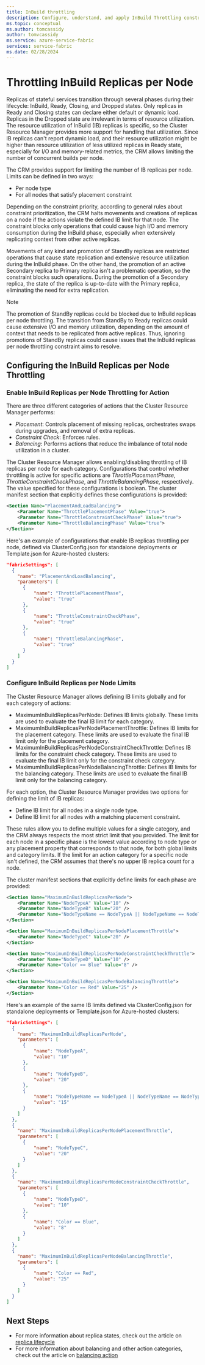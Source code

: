 ```yaml
---
title: InBuild throttling
description: Configure, understand, and apply InBuild Throttling constraint.
ms.topic: conceptual
ms.author: tomcassidy
author: tomvcassidy
ms.service: azure-service-fabric
services: service-fabric
ms.date: 02/28/2024
---
```


# Throttling InBuild Replicas per Node

Replicas of stateful services transition through several phases during their lifecycle: InBuild, Ready, Closing, and Dropped states. Only replicas in Ready and Closing states can declare either default or dynamic load. Replicas in the Dropped state are irrelevant in terms of resource utilization. The resource utilization of InBuild (IB) replicas is specific, so the Cluster Resource Manager provides more support for handling that utilization. Since IB replicas can't report dynamic load, and their resource utilization might be higher than resource utilization of less utilized replicas in Ready state, especially for I/O and memory-related metrics, the CRM allows limiting the number of concurrent builds per node.

The CRM provides support for limiting the number of IB replicas per node. Limits can be defined in two ways:
* Per node type
* For all nodes that satisfy placement constraint

Depending on the constraint priority, according to general rules about constraint prioritization, the CRM halts movements and creations of replicas on a node if the actions violate the defined IB limit for that node. The constraint blocks only operations that could cause high I/O and memory consumption during the InBuild phase, especially when extensively replicating context from other active replicas.

Movements of any kind and promotion of StandBy replicas are restricted operations that cause state replication and extensive resource utilization during the InBuild phase. On the other hand, the promotion of an active Secondary replica to Primary replica isn't a problematic operation, so the constraint blocks such operations. During the promotion of a Secondary replica, the state of the replica is up-to-date with the Primary replica, eliminating the need for extra replication.   

> [!NOTE]
> The promotion of StandBy replicas could be blocked due to InBuild replicas per node throttling. The transition from StandBy to Ready replicas could cause extensive I/O and memory utilization, depending on the amount of context that needs to be replicated from active replicas. Thus, ignoring promotions of StandBy replicas could cause issues that the InBuild replicas per node throttling constraint aims to resolve.   
>

## Configuring the InBuild Replicas per Node Throttling

### Enable InBuild Replicas per Node Throttling for Action

There are three different categories of actions that the Cluster Resource Manager performs:

* _Placement_: Controls placement of missing replicas, orchestrates swaps during upgrades, and removal of extra replicas.
* _Constraint Check_: Enforces rules.
* _Balancing_: Performs actions that reduce the imbalance of total node utilization in a cluster.

The Cluster Resource Manager allows enabling/disabling throttling of IB replicas per node for each category. Configurations that control whether throttling is active for specific actions are *ThrottlePlacementPhase*, *ThrottleConstraintCheckPhase*, and *ThrottleBalancingPhase*, respectively. The value specified for these configurations is boolean. The cluster manifest section that explicitly defines these configurations is provided:

```xml
<Section Name="PlacementAndLoadBalancing">
    <Parameter Name="ThrottlePlacementPhase" Value="true">
    <Parameter Name="ThrottleConstraintCheckPhase" Value="true">
    <Parameter Name="ThrottleBalancingPhase" Value="true">
</Section>
```

Here's an example of configurations that enable IB replicas throttling per node, defined via ClusterConfig.json for standalone deployments or Template.json for Azure-hosted clusters:

```json
"fabricSettings": [
  {
    "name": "PlacementAndLoadBalancing",
    "parameters": [
      {
          "name": "ThrottlePlacementPhase",
          "value": "true"
      },
      {
          "name": "ThrottleConstraintCheckPhase",
          "value": "true"
      },
      {
          "name": "ThrottleBalancingPhase",
          "value": "true"
      }
    ]
  }
]
```

### Configure InBuild Replicas per Node Limits

The Cluster Resource Manager allows defining IB limits globally and for each category of actions:

* MaximumInBuildReplicasPerNode: Defines IB limits globally. These limits are used to evaluate the final IB limit for each category.
* MaximumInBuildReplicasPerNodePlacementThrottle: Defines IB limits for the placement category. These limits are used to evaluate the final IB limit only for the placement category.
* MaximumInBuildReplicasPerNodeConstraintCheckThrottle: Defines IB limits for the constraint check category. These limits are used to evaluate the final IB limit only for the constraint check category.
* MaximumInBuildReplicasPerNodeBalancingThrottle: Defines IB limits for the balancing category. These limits are used to evaluate the final IB limit only for the balancing category.

For each option, the Cluster Resource Manager provides two options for defining the limit of IB replicas:

* Define IB limit for all nodes in a single node type.
* Define IB limit for all nodes with a matching placement constraint.

These rules allow you to define multiple values for a single category, and the CRM always respects the most strict limit that you provided. The limit for each node in a specific phase is the lowest value according to node type or any placement property that corresponds to that node, for both global limits and category limits. If the limit for an action category for a specific node isn't defined, the CRM assumes that there's no upper IB replica count for a node.

The cluster manifest sections that explicitly define limits for each phase are provided:

```xml
<Section Name="MaximumInBuildReplicasPerNode">
    <Parameter Name="NodeTypeA" Value="10" />
    <Parameter Name="NodeTypeB" Value="20" />
    <Parameter Name="NodeTypeName == NodeTypeA || NodeTypeName == NodeTypeC" Value="15" />
</Section>

<Section Name="MaximumInBuildReplicasPerNodePlacementThrottle">
    <Parameter Name="NodeTypeC" Value="20" />
</Section>

<Section Name="MaximumInBuildReplicasPerNodeConstraintCheckThrottle">
    <Parameter Name="NodeTypeD" Value="10" />
    <Parameter Name="Color == Blue" Value="8" />
</Section>

<Section Name="MaximumInBuildReplicasPerNodeBalancingThrottle">
    <Parameter Name="Color == Red" Value="25" />
</Section>
```

Here's an example of the same IB limits defined via ClusterConfig.json for standalone deployments or Template.json for Azure-hosted clusters:

```json
"fabricSettings": [
  {
    "name": "MaximumInBuildReplicasPerNode",
    "parameters": [
      {
          "name": "NodeTypeA",
          "value": "10"
      },
      {
          "name": "NodeTypeB",
          "value": "20"
      },
      {
          "name": "NodeTypeName == NodeTypeA || NodeTypeName == NodeTypeC",
          "value": "15"
      }
    ]
  },
  {
    "name": "MaximumInBuildReplicasPerNodePlacementThrottle",
    "parameters": [
      {
          "name": "NodeTypeC",
          "value": "20"
      }
    ]
  },
  {
    "name": "MaximumInBuildReplicasPerNodeConstraintCheckThrottle",
    "parameters": [
      {
          "name": "NodeTypeD",
          "value": "10"
      },
      {
          "name": "Color == Blue",
          "value": "8"
      }
    ]
  },
  {
    "name": "MaximumInBuildReplicasPerNodeBalancingThrottle",
    "parameters": [
      {
          "name": "Color == Red",
          "value": "25"
      }
    ]
  }
]
```

## Next Steps
- For more information about replica states, check out the article on [replica lifecycle](service-fabric-concepts-replica-lifecycle.md)
- For more information about balancing and other action categories, check out the article on [balancing action](service-fabric-cluster-resource-manager-balancing.md) 
